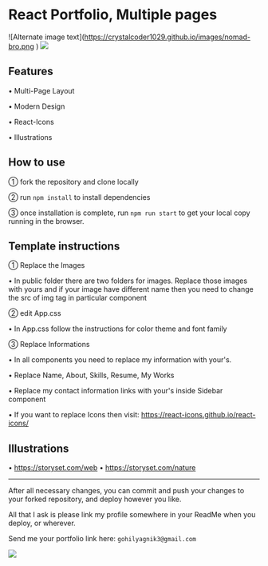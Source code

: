 # React Portfolio, Multiple pages

![Alternate image text](<a href="https://crystalcoder1029.github.io/">https://crystalcoder1029.github.io/images/nomad-bro.png </a>)
<a href="https://crystalcoder1029.github.io/"><img src="https://crystalcoder1029.github.io/images/nomad-bro.png"></img></a>
## Features

• Multi-Page Layout

• Modern Design

• React-Icons

• Illustrations

## How to use

① fork the repository and clone locally

② run `npm install` to install dependencies

③ once installation is complete, run `npm run start` to get your local copy running in the browser.

## Template instructions

① Replace the Images
    
• In public folder there are two folders for images. Replace those images with yours and if your image have different name  then you need to change the src of img tag in particular component

② edit App.css
    
• In App.css follow the instructions for color theme and font family

③ Replace Informations
    
• In all components you need to replace my information with your's.

• Replace Name, About, Skills, Resume, My Works

• Replace my contact information links with your's inside Sidebar component

• If you want to replace Icons then visit: https://react-icons.github.io/react-icons/
     

## Illustrations

•   https://storyset.com/web
•   https://storyset.com/nature

---

After all necessary changes, you can commit and push your changes to your forked repository, and deploy however you like.

All that I ask is please link my profile somewhere in your ReadMe when you deploy, or wherever.

Send me your portfolio link here: `gohilyagnik3@gmail.com`

![](https://visitor-badge.glitch.me/badge?page_id=Yagnik-Gohil.Portfolio)
